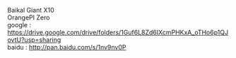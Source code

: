 Baikal Giant X10<BR>
OrangePI Zero<BR>
google : https://drive.google.com/drive/folders/1Guf6L8Zd6IXcmPHKxA_oTHo6p1QJovtU?usp=sharing<BR>
baidu : http://pan.baidu.com/s/1nv9nv0P
  

